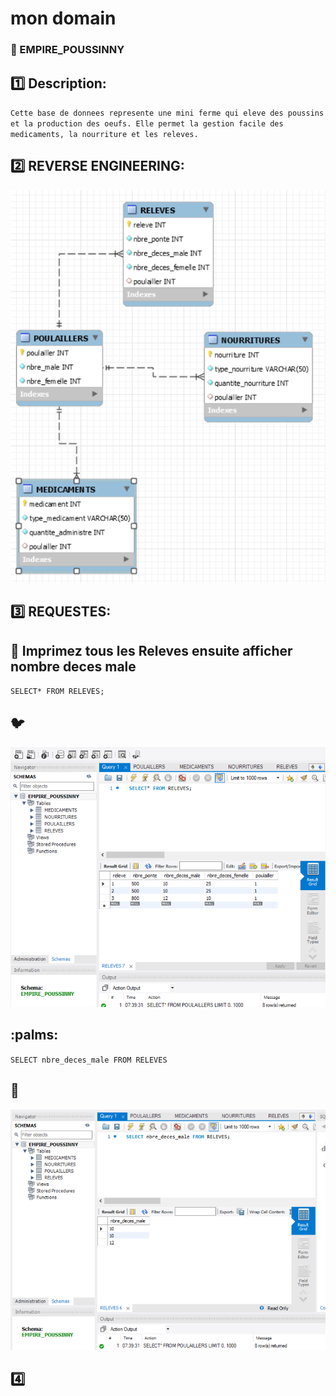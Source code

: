 # mon domain

### :lion: EMPIRE_POUSSINNY

## :one: Description:
``Cette base de donnees represente une mini ferme qui eleve des poussins et la production des oeufs. Elle permet la gestion facile des medicaments, la nourriture et les releves.``


## :two: REVERSE ENGINEERING:

<img src="image/empire.png" width="" height=""></img>


## :three: REQUESTES:


## :apple: Imprimez tous les Releves ensuite afficher nombre deces male

``SELECT* FROM RELEVES;``

## :bird:


<img src="image/base.png" width="" height=""></img>




## :palms:

``SELECT nbre_deces_male FROM RELEVES``




## :dog:



<img src="image/basee.png" width="" height=""></img>


## :four:

